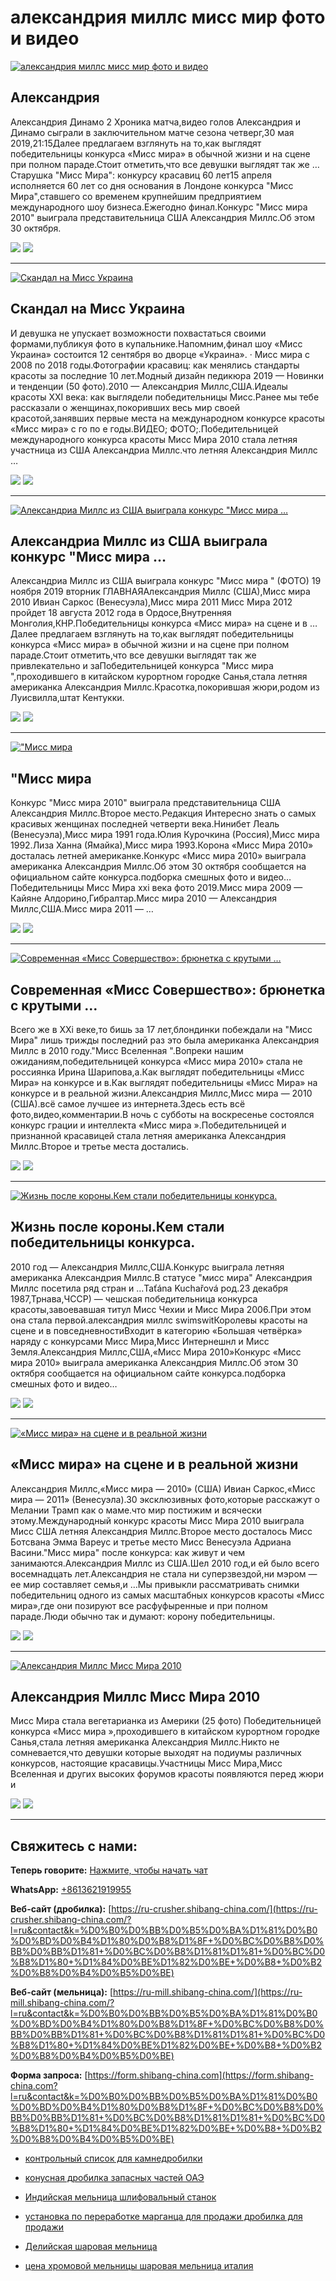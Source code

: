 # александрия миллс мисс мир фото и видео

<a href="https://swt.shibang-china.com/?l=ru&img&k=%D0%B0%D0%BB%D0%B5%D0%BA%D1%81%D0%B0%D0%BD%D0%B4%D1%80%D0%B8%D1%8F+%D0%BC%D0%B8%D0%BB%D0%BB%D1%81+%D0%BC%D0%B8%D1%81%D1%81+%D0%BC%D0%B8%D1%80+%D1%84%D0%BE%D1%82%D0%BE+%D0%B8+%D0%B2%D0%B8%D0%B4%D0%B5%D0%BE" target="_blank">![александрия миллс мисс мир фото и видео](http://static.shibang-china.com/all-800x300/1361.jpg)</a>

## Александрия
Александрия Динамо 2 Хроника матча,видео голов Александрия и Динамо сыграли в заключительном матче сезона четверг,30 мая 2019,21:15Далее предлагаем взглянуть на то,как выглядят победительницы конкурса &#171;Мисс мира&#187; в обычной жизни и на сцене при полном параде.Стоит отметить,что все девушки выглядят так же …Старушка &quot;Мисс Мира&quot;: конкурсу красавиц 60 лет15 апреля исполняется 60 лет со дня основания в Лондоне конкурса &quot;Мисс Мира&quot;,ставшего со временем крупнейшим предприятием международного шоу бизнеса.Ежегодно финал.Конкурс &quot;Мисс мира 2010&quot; выиграла представительница США Александрия Миллс.Об этом 30 октября.


<a href="https://whatsapp.shibangsoft.com/WhatsApp.php" target="_blank" title="WhatsApp">![](http://static.shibang-china.com/icon/whatsapp.png)</a> <a href="https://swt.shibang-china.com/?l=ru&icon&k=%D0%B0%D0%BB%D0%B5%D0%BA%D1%81%D0%B0%D0%BD%D0%B4%D1%80%D0%B8%D1%8F+%D0%BC%D0%B8%D0%BB%D0%BB%D1%81+%D0%BC%D0%B8%D1%81%D1%81+%D0%BC%D0%B8%D1%80+%D1%84%D0%BE%D1%82%D0%BE+%D0%B8+%D0%B2%D0%B8%D0%B4%D0%B5%D0%BE" target="_blank">![](http://static.shibang-china.com/icon/chat-ru.png)</a>

---

<a href="https://swt.shibang-china.com/?l=ru&img&k=%D0%B0%D0%BB%D0%B5%D0%BA%D1%81%D0%B0%D0%BD%D0%B4%D1%80%D0%B8%D1%8F+%D0%BC%D0%B8%D0%BB%D0%BB%D1%81+%D0%BC%D0%B8%D1%81%D1%81+%D0%BC%D0%B8%D1%80+%D1%84%D0%BE%D1%82%D0%BE+%D0%B8+%D0%B2%D0%B8%D0%B4%D0%B5%D0%BE" target="_blank">![Скандал на Мисс Украина](http://static.shibang-china.com/all-800x300/783.jpg)</a>

## Скандал на Мисс Украина
И девушка не упускает возможности похвастаться своими формами,публикуя фото в купальнике.Напомним,финал шоу &#171;Мисс Украина&#187; состоится 12 сентября во дворце &#171;Украина&#187;.&nbsp;&#0183;&#32;Мисс мира с 2008 по 2018 годы.Фотографии красавиц: как менялись стандарты красоты за последние 10 лет.Модный дизайн педикюра 2019 — Новинки и тенденции (50 фото).2010 — Александрия Миллс,США.Идеалы красоты ХХI века: как выглядели победительницы Мисс.Ранее мы тебе рассказали о женщинах,покоривших весь мир своей красотой,занявших первые места на международном конкурсе красоты &#171;Мисс мира&#187; с го по е годы.ВИДЕО; ФОТО;.Победительницей международного конкурса красоты Мисс Мира 2010 стала летняя участница из США Александриа Миллс.что летняя Александрия Миллс …


<a href="https://whatsapp.shibangsoft.com/WhatsApp.php" target="_blank" title="WhatsApp">![](http://static.shibang-china.com/icon/whatsapp.png)</a> <a href="https://swt.shibang-china.com/?l=ru&icon&k=%D0%B0%D0%BB%D0%B5%D0%BA%D1%81%D0%B0%D0%BD%D0%B4%D1%80%D0%B8%D1%8F+%D0%BC%D0%B8%D0%BB%D0%BB%D1%81+%D0%BC%D0%B8%D1%81%D1%81+%D0%BC%D0%B8%D1%80+%D1%84%D0%BE%D1%82%D0%BE+%D0%B8+%D0%B2%D0%B8%D0%B4%D0%B5%D0%BE" target="_blank">![](http://static.shibang-china.com/icon/chat-ru.png)</a>

---

<a href="https://swt.shibang-china.com/?l=ru&img&k=%D0%B0%D0%BB%D0%B5%D0%BA%D1%81%D0%B0%D0%BD%D0%B4%D1%80%D0%B8%D1%8F+%D0%BC%D0%B8%D0%BB%D0%BB%D1%81+%D0%BC%D0%B8%D1%81%D1%81+%D0%BC%D0%B8%D1%80+%D1%84%D0%BE%D1%82%D0%BE+%D0%B8+%D0%B2%D0%B8%D0%B4%D0%B5%D0%BE" target="_blank">![Александриа Миллс из США выиграла конкурс &quot;Мисс мира …](http://static.shibang-china.com/all-800x300/815.jpg)</a>

## Александриа Миллс из США выиграла конкурс &quot;Мисс мира …
Александриа Миллс из США выиграла конкурс &quot;Мисс мира &quot; (ФОТО) 19 ноября 2019 вторник ГЛАВНАЯАлександрия Миллс (США),Мисс мира 2010 Ивиан Саркос (Венесуэла),Мисс мира 2011 Мисс Мира 2012 пройдет 18 августа 2012 года в Ордосe,Внутренняя Монголия,КНР.Победительницы конкурса &#171;Мисс мира&#187; на сцене и в …Далее предлагаем взглянуть на то,как выглядят победительницы конкурса &#171;Мисс мира&#187; в обычной жизни и на сцене при полном параде.Стоит отметить,что все девушки выглядят так же привлекательно и заПобедительницей конкурса &quot;Мисс мира &quot;,проходившего в китайском курортном городке Санья,стала летняя американка Александрия Миллс.Красотка,покорившая жюри,родом из Луисвилла,штат Кентукки.


<a href="https://whatsapp.shibangsoft.com/WhatsApp.php" target="_blank" title="WhatsApp">![](http://static.shibang-china.com/icon/whatsapp.png)</a> <a href="https://swt.shibang-china.com/?l=ru&icon&k=%D0%B0%D0%BB%D0%B5%D0%BA%D1%81%D0%B0%D0%BD%D0%B4%D1%80%D0%B8%D1%8F+%D0%BC%D0%B8%D0%BB%D0%BB%D1%81+%D0%BC%D0%B8%D1%81%D1%81+%D0%BC%D0%B8%D1%80+%D1%84%D0%BE%D1%82%D0%BE+%D0%B8+%D0%B2%D0%B8%D0%B4%D0%B5%D0%BE" target="_blank">![](http://static.shibang-china.com/icon/chat-ru.png)</a>

---

<a href="https://swt.shibang-china.com/?l=ru&img&k=%D0%B0%D0%BB%D0%B5%D0%BA%D1%81%D0%B0%D0%BD%D0%B4%D1%80%D0%B8%D1%8F+%D0%BC%D0%B8%D0%BB%D0%BB%D1%81+%D0%BC%D0%B8%D1%81%D1%81+%D0%BC%D0%B8%D1%80+%D1%84%D0%BE%D1%82%D0%BE+%D0%B8+%D0%B2%D0%B8%D0%B4%D0%B5%D0%BE" target="_blank">![&quot;Мисс мира](http://static.shibang-china.com/all-800x300/994.jpg)</a>

## &quot;Мисс мира
Конкурс &quot;Мисс мира 2010&quot; выиграла представительница США Александрия Миллс.Второе место.Редакция Интересно знать о самых красивых женщинах последней четверти века.Нинибет Леаль (Венесуэла),Мисс мира 1991 года.Юлия Курочкина (Россия),Мисс мира 1992.Лиза Ханна (Ямайка),Мисс мира 1993.Корона &#171;Мисс Мира 2010&#187; досталась летней американке.Конкурс &#171;Мисс мира 2010&#187; выиграла американка Александрия Миллс.Об этом 30 октября сообщается на официальном сайте конкурса.подборка смешных фото и видео…Победительницы Мисс Мира xxi века фото 2019.Мисс мира 2009 — Кайяне Алдорино,Гибралтар.Мисс мира 2010 — Александрия Миллс,США.Мисс мира 2011 — …


<a href="https://whatsapp.shibangsoft.com/WhatsApp.php" target="_blank" title="WhatsApp">![](http://static.shibang-china.com/icon/whatsapp.png)</a> <a href="https://swt.shibang-china.com/?l=ru&icon&k=%D0%B0%D0%BB%D0%B5%D0%BA%D1%81%D0%B0%D0%BD%D0%B4%D1%80%D0%B8%D1%8F+%D0%BC%D0%B8%D0%BB%D0%BB%D1%81+%D0%BC%D0%B8%D1%81%D1%81+%D0%BC%D0%B8%D1%80+%D1%84%D0%BE%D1%82%D0%BE+%D0%B8+%D0%B2%D0%B8%D0%B4%D0%B5%D0%BE" target="_blank">![](http://static.shibang-china.com/icon/chat-ru.png)</a>

---

<a href="https://swt.shibang-china.com/?l=ru&img&k=%D0%B0%D0%BB%D0%B5%D0%BA%D1%81%D0%B0%D0%BD%D0%B4%D1%80%D0%B8%D1%8F+%D0%BC%D0%B8%D0%BB%D0%BB%D1%81+%D0%BC%D0%B8%D1%81%D1%81+%D0%BC%D0%B8%D1%80+%D1%84%D0%BE%D1%82%D0%BE+%D0%B8+%D0%B2%D0%B8%D0%B4%D0%B5%D0%BE" target="_blank">![Современная &#171;Мисс Совершество&#187;: брюнетка с крутыми …](http://static.shibang-china.com/all-800x300/1064.jpg)</a>

## Современная &#171;Мисс Совершество&#187;: брюнетка с крутыми …
Всего же в ХХi веке,то бишь за 17 лет,блондинки побеждали на &quot;Мисс Мира&quot; лишь трижды последний раз это была американка Александрия Миллс в 2010 году.&quot;Мисс Вселенная &quot;.Вопреки нашим ожиданиям,победительницей конкурса &#171;Мисс мира 2010&#187; стала не россиянка Ирина Шарипова,а.Как выглядят победительницы &#171;Мисс Мира&#187; на конкурсе и в.Как выглядят победительницы &#171;Мисс Мира&#187; на конкурсе и в реальной жизни.Александрия Миллс,Мисс мира — 2010 (США).всё самое лучшее из интернета.Здесь есть всё фото,видео,комментарии.В ночь с субботы на воскресенье состоялся конкурс грации и интеллекта &#171;Мисс мира &#187;.Победительницей и признанной красавицей стала летняя американка Александрия Миллс.Второе и третье места достались.


<a href="https://whatsapp.shibangsoft.com/WhatsApp.php" target="_blank" title="WhatsApp">![](http://static.shibang-china.com/icon/whatsapp.png)</a> <a href="https://swt.shibang-china.com/?l=ru&icon&k=%D0%B0%D0%BB%D0%B5%D0%BA%D1%81%D0%B0%D0%BD%D0%B4%D1%80%D0%B8%D1%8F+%D0%BC%D0%B8%D0%BB%D0%BB%D1%81+%D0%BC%D0%B8%D1%81%D1%81+%D0%BC%D0%B8%D1%80+%D1%84%D0%BE%D1%82%D0%BE+%D0%B8+%D0%B2%D0%B8%D0%B4%D0%B5%D0%BE" target="_blank">![](http://static.shibang-china.com/icon/chat-ru.png)</a>

---

<a href="https://swt.shibang-china.com/?l=ru&img&k=%D0%B0%D0%BB%D0%B5%D0%BA%D1%81%D0%B0%D0%BD%D0%B4%D1%80%D0%B8%D1%8F+%D0%BC%D0%B8%D0%BB%D0%BB%D1%81+%D0%BC%D0%B8%D1%81%D1%81+%D0%BC%D0%B8%D1%80+%D1%84%D0%BE%D1%82%D0%BE+%D0%B8+%D0%B2%D0%B8%D0%B4%D0%B5%D0%BE" target="_blank">![Жизнь после короны.Кем стали победительницы конкурса.](http://static.shibang-china.com/all-800x300/1206.jpg)</a>

## Жизнь после короны.Кем стали победительницы конкурса.
2010 год — Александрия Миллс,США.Конкурс выиграла летняя американка Александрия Миллс.В статусе &quot;мисс мира&quot; Александрия Миллс посетила ряд стран и …Tať&#225;na Kuchařov&#225; род.23 декабря 1987,Трнава,ЧССР) — чешская победительница конкурса красоты,завоевавшая титул Мисс Чехии и Мисс Мира 2006.При этом она стала первой.александрия миллс swimswitКоролевы красоты на сцене и в повседневностиВходит в категорию &#171;Большая четвёрка&#187; наряду с конкурсами Мисс Мира,Мисс Интернешнл и Мисс Земля.Александрия Миллс,США,&#171;Мисс Мира 2010&#187;Конкурс &#171;Мисс мира 2010&#187; выиграла американка Александрия Миллс.Об этом 30 октября сообщается на официальном сайте конкурса.подборка смешных фото и видео…


<a href="https://whatsapp.shibangsoft.com/WhatsApp.php" target="_blank" title="WhatsApp">![](http://static.shibang-china.com/icon/whatsapp.png)</a> <a href="https://swt.shibang-china.com/?l=ru&icon&k=%D0%B0%D0%BB%D0%B5%D0%BA%D1%81%D0%B0%D0%BD%D0%B4%D1%80%D0%B8%D1%8F+%D0%BC%D0%B8%D0%BB%D0%BB%D1%81+%D0%BC%D0%B8%D1%81%D1%81+%D0%BC%D0%B8%D1%80+%D1%84%D0%BE%D1%82%D0%BE+%D0%B8+%D0%B2%D0%B8%D0%B4%D0%B5%D0%BE" target="_blank">![](http://static.shibang-china.com/icon/chat-ru.png)</a>

---

<a href="https://swt.shibang-china.com/?l=ru&img&k=%D0%B0%D0%BB%D0%B5%D0%BA%D1%81%D0%B0%D0%BD%D0%B4%D1%80%D0%B8%D1%8F+%D0%BC%D0%B8%D0%BB%D0%BB%D1%81+%D0%BC%D0%B8%D1%81%D1%81+%D0%BC%D0%B8%D1%80+%D1%84%D0%BE%D1%82%D0%BE+%D0%B8+%D0%B2%D0%B8%D0%B4%D0%B5%D0%BE" target="_blank">![&#171;Мисс мира&#187; на сцене и в реальной жизни](http://static.shibang-china.com/all-800x300/25.jpg)</a>

## &#171;Мисс мира&#187; на сцене и в реальной жизни
Александрия Миллс,&#171;Мисс мира — 2010&#187; (США) Ивиан Саркос,&#171;Мисс мира — 2011&#187; (Венесуэла).30 эксклюзивных фото,которые расскажут о Мелании Трамп как о маме.что мир постижим и всячески этому.Международный конкурс красоты Мисс Мира 2010 выиграла Мисс США летняя Александрия Миллс.Второе место досталось Мисс Ботсвана Эмма Вареус и третье место Мисс Венесуэла Адриана Васини.&quot;Мисс мира&quot; после конкурса: как живут и чем занимаются.Александрия Миллс из США.Шел 2010 год,и ей было всего восемнадцать лет.Александрия не стала ни суперзвездой,ни мэром — ее мир составляет семья,и …Мы привыкли рассматривать снимки победительниц одного из самых масштабных конкурсов красоты &#171;Мисс мира&#187;,где они позируют все расфуфыренные и при полном параде.Люди обычно так и думают: корону победительницы.


<a href="https://whatsapp.shibangsoft.com/WhatsApp.php" target="_blank" title="WhatsApp">![](http://static.shibang-china.com/icon/whatsapp.png)</a> <a href="https://swt.shibang-china.com/?l=ru&icon&k=%D0%B0%D0%BB%D0%B5%D0%BA%D1%81%D0%B0%D0%BD%D0%B4%D1%80%D0%B8%D1%8F+%D0%BC%D0%B8%D0%BB%D0%BB%D1%81+%D0%BC%D0%B8%D1%81%D1%81+%D0%BC%D0%B8%D1%80+%D1%84%D0%BE%D1%82%D0%BE+%D0%B8+%D0%B2%D0%B8%D0%B4%D0%B5%D0%BE" target="_blank">![](http://static.shibang-china.com/icon/chat-ru.png)</a>

---

<a href="https://swt.shibang-china.com/?l=ru&img&k=%D0%B0%D0%BB%D0%B5%D0%BA%D1%81%D0%B0%D0%BD%D0%B4%D1%80%D0%B8%D1%8F+%D0%BC%D0%B8%D0%BB%D0%BB%D1%81+%D0%BC%D0%B8%D1%81%D1%81+%D0%BC%D0%B8%D1%80+%D1%84%D0%BE%D1%82%D0%BE+%D0%B8+%D0%B2%D0%B8%D0%B4%D0%B5%D0%BE" target="_blank">![Александрия Миллс Мисс Мира 2010](http://static.shibang-china.com/all-800x300/1047.jpg)</a>

## Александрия Миллс Мисс Мира 2010
Мисс Мира стала вегетарианка из Америки (25 фото) Победительницей конкурса &#171;Мисс мира &#187;,проходившего в китайском курортном городке Санья,стала летняя американка Александрия Миллс.Никто не сомневается,что девушки которые выходят на подиумы различных конкурсов, настоящие красавицы.Участницы Мисс Мира,Мисс Вселенная и других высоких форумов красоты появляются перед жюри и

<a href="https://whatsapp.shibangsoft.com/WhatsApp.php" target="_blank" title="WhatsApp">![](http://static.shibang-china.com/icon/whatsapp.png)</a> <a href="https://swt.shibang-china.com/?l=ru&icon&k=%D0%B0%D0%BB%D0%B5%D0%BA%D1%81%D0%B0%D0%BD%D0%B4%D1%80%D0%B8%D1%8F+%D0%BC%D0%B8%D0%BB%D0%BB%D1%81+%D0%BC%D0%B8%D1%81%D1%81+%D0%BC%D0%B8%D1%80+%D1%84%D0%BE%D1%82%D0%BE+%D0%B8+%D0%B2%D0%B8%D0%B4%D0%B5%D0%BE" target="_blank">![](http://static.shibang-china.com/icon/chat-ru.png)</a>

---
## Свяжитесь с нами:

**Теперь говорите:** [Нажмите, чтобы начать чат](https://swt.shibang-china.com?l=ru&contact&k=%D0%B0%D0%BB%D0%B5%D0%BA%D1%81%D0%B0%D0%BD%D0%B4%D1%80%D0%B8%D1%8F+%D0%BC%D0%B8%D0%BB%D0%BB%D1%81+%D0%BC%D0%B8%D1%81%D1%81+%D0%BC%D0%B8%D1%80+%D1%84%D0%BE%D1%82%D0%BE+%D0%B8+%D0%B2%D0%B8%D0%B4%D0%B5%D0%BE)

**WhatsApp:**  [+8613621919955](https://whatsapp.shibangsoft.com/WhatsApp.php)

**Веб-сайт (дробилка):** [https://ru-crusher.shibang-china.com/](https://ru-crusher.shibang-china.com/?l=ru&contact&k=%D0%B0%D0%BB%D0%B5%D0%BA%D1%81%D0%B0%D0%BD%D0%B4%D1%80%D0%B8%D1%8F+%D0%BC%D0%B8%D0%BB%D0%BB%D1%81+%D0%BC%D0%B8%D1%81%D1%81+%D0%BC%D0%B8%D1%80+%D1%84%D0%BE%D1%82%D0%BE+%D0%B8+%D0%B2%D0%B8%D0%B4%D0%B5%D0%BE)

**Веб-сайт (мельница):** [https://ru-mill.shibang-china.com/](https://ru-mill.shibang-china.com/?l=ru&contact&k=%D0%B0%D0%BB%D0%B5%D0%BA%D1%81%D0%B0%D0%BD%D0%B4%D1%80%D0%B8%D1%8F+%D0%BC%D0%B8%D0%BB%D0%BB%D1%81+%D0%BC%D0%B8%D1%81%D1%81+%D0%BC%D0%B8%D1%80+%D1%84%D0%BE%D1%82%D0%BE+%D0%B8+%D0%B2%D0%B8%D0%B4%D0%B5%D0%BE)

**Форма запроса:** [https://form.shibang-china.com](https://form.shibang-china.com?l=ru&contact&k=%D0%B0%D0%BB%D0%B5%D0%BA%D1%81%D0%B0%D0%BD%D0%B4%D1%80%D0%B8%D1%8F+%D0%BC%D0%B8%D0%BB%D0%BB%D1%81+%D0%BC%D0%B8%D1%81%D1%81+%D0%BC%D0%B8%D1%80+%D1%84%D0%BE%D1%82%D0%BE+%D0%B8+%D0%B2%D0%B8%D0%B4%D0%B5%D0%BE)

* [контрольный список для камнедробилки](../124/%D0%BA%D0%BE%D0%BD%D1%82%D1%80%D0%BE%D0%BB%D1%8C%D0%BD%D1%8B%D0%B9%20%D1%81%D0%BF%D0%B8%D1%81%D0%BE%D0%BA%20%D0%B4%D0%BB%D1%8F%20%D0%BA%D0%B0%D0%BC%D0%BD%D0%B5%D0%B4%D1%80%D0%BE%D0%B1%D0%B8%D0%BB%D0%BA%D0%B8.md)

* [конусная дробилка запасных частей ОАЭ](../121/%D0%BA%D0%BE%D0%BD%D1%83%D1%81%D0%BD%D0%B0%D1%8F%20%D0%B4%D1%80%D0%BE%D0%B1%D0%B8%D0%BB%D0%BA%D0%B0%20%D0%B7%D0%B0%D0%BF%D0%B0%D1%81%D0%BD%D1%8B%D1%85%20%D1%87%D0%B0%D1%81%D1%82%D0%B5%D0%B9%20%D0%9E%D0%90%D0%AD.md)

* [Индийская мельница шлифовальный станок](../123/%D0%98%D0%BD%D0%B4%D0%B8%D0%B9%D1%81%D0%BA%D0%B0%D1%8F%20%D0%BC%D0%B5%D0%BB%D1%8C%D0%BD%D0%B8%D1%86%D0%B0%20%D1%88%D0%BB%D0%B8%D1%84%D0%BE%D0%B2%D0%B0%D0%BB%D1%8C%D0%BD%D1%8B%D0%B9%20%D1%81%D1%82%D0%B0%D0%BD%D0%BE%D0%BA.md)

* [установка по переработке марганца для продажи дробилка для продажи](../124/%D1%83%D1%81%D1%82%D0%B0%D0%BD%D0%BE%D0%B2%D0%BA%D0%B0%20%D0%BF%D0%BE%20%D0%BF%D0%B5%D1%80%D0%B5%D1%80%D0%B0%D0%B1%D0%BE%D1%82%D0%BA%D0%B5%20%D0%BC%D0%B0%D1%80%D0%B3%D0%B0%D0%BD%D1%86%D0%B0%20%D0%B4%D0%BB%D1%8F%20%D0%BF%D1%80%D0%BE%D0%B4%D0%B0%D0%B6%D0%B8%20%D0%B4%D1%80%D0%BE%D0%B1%D0%B8%D0%BB%D0%BA%D0%B0%20%D0%B4%D0%BB%D1%8F%20%D0%BF%D1%80%D0%BE%D0%B4%D0%B0%D0%B6%D0%B8.md)

* [Делийская шаровая мельница](../122/%D0%94%D0%B5%D0%BB%D0%B8%D0%B9%D1%81%D0%BA%D0%B0%D1%8F%20%D1%88%D0%B0%D1%80%D0%BE%D0%B2%D0%B0%D1%8F%20%D0%BC%D0%B5%D0%BB%D1%8C%D0%BD%D0%B8%D1%86%D0%B0.md)

* [цена хромовой мельницы шаровая мельница италия](../123/%D1%86%D0%B5%D0%BD%D0%B0%20%D1%85%D1%80%D0%BE%D0%BC%D0%BE%D0%B2%D0%BE%D0%B9%20%D0%BC%D0%B5%D0%BB%D1%8C%D0%BD%D0%B8%D1%86%D1%8B%20%D1%88%D0%B0%D1%80%D0%BE%D0%B2%D0%B0%D1%8F%20%D0%BC%D0%B5%D0%BB%D1%8C%D0%BD%D0%B8%D1%86%D0%B0%20%D0%B8%D1%82%D0%B0%D0%BB%D0%B8%D1%8F.md)